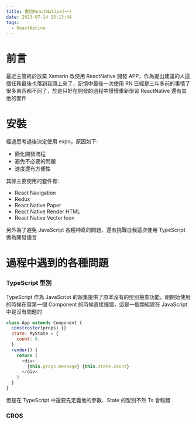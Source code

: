 ```yaml
---
title: 重拾ReactNative(一)
date: 2023-07-14 15:13:44
tags:
  - ReactNative
---
```


# 前言

最近主管終於放棄 Xamarin 改使用 ReactNative 開發 APP，作為提出建議的人這個任務最後也落到我頭上來了，記憶中最後一次使用 RN 已經是三年多前的事情了很多東西都不同了，於是只好在開發的過程中慢慢重新學習 ReactNative 還有其他的套件

# 安裝

經過思考過後決定使用 expo，原因如下:

- 簡化開發流程
- 避免不必要的問題
- 速度還有方便性

其餘主要使用的套件有:

- React Navigation
- Redux
- React Native Paper
- React Native Render HTML
- React Native Vector Icon

另外為了避免 JavaScript 各種神奇的問題，還有挑戰自我這次使用 TypeScript 做為開發語言

# 過程中遇到的各種問題

### TypeScript 型別

TypeScript 作為 JavaScript 的超集提供了原本沒有的型別檢查功能，剛開始使用的時候在寫第一個 Component 的時候直接撞牆，這是一個類組建在 JavaScript 中是沒有問題的

```js
class App extends Component {
  constrostor(props) {}
  state: MyState = {
    count: 0,
  }
  render() {
    return (
      <div>
        {this.props.message} {this.state.count}
      </div>
    )
  }
}
```

但是在 TypeScript 中還要先定義他的參數、State 的型別不然 Ts 會報錯

### CROS
